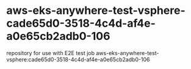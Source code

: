 # aws-eks-anywhere-test-vsphere-cade65d0-3518-4c4d-af4e-a0e65cb2adb0-106
repository for use with E2E test job aws-eks-anywhere-test-vsphere:cade65d0-3518-4c4d-af4e-a0e65cb2adb0-106
